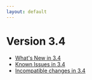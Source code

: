 ```yaml
---
layout: default
---
```

Version 3.4
===========

- [What's New in 3.4](releasenotes-newfeatures34.html)
- [Known Issues in 3.4](releasenotes-knownissues34.html)
- [Incompatible changes in 3.4](releasenotes-upgradingchanges34.html)
